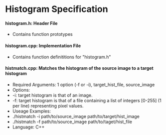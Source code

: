 # Histogram Specification
#### histogram.h: Header File
- Contains function prototypes
#### histogram.cpp: Implementation File
 - Contains function definititions for "histogram.h"
#### histmatch.cpp: Matches the histogram of the source image to a target histogram
- Required Arguments: 1 option (-f or -i), target_hist_file, source_image
- Options:
 - -i: target histogram is that of an image.
 - -f: target histogram is that of a file containing a list of integers \[0-255\] (1 per line) representing pixel values.
- Useage Examples:
 - ./histmatch -i path/to/source_image path/to/target/hist_image
 - ./histmatch -f path/to/source_image path/to/taget/hist_file
- Language: C++

